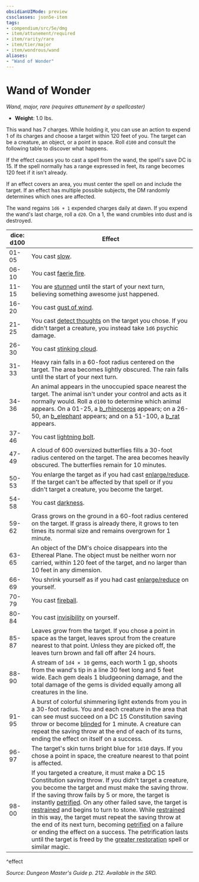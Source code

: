 ```yaml
---
obsidianUIMode: preview
cssclasses: json5e-item
tags:
- compendium/src/5e/dmg
- item/attunement/required
- item/rarity/rare
- item/tier/major
- item/wondrous/wand
aliases: 
- "Wand of Wonder"
---
```

# Wand of Wonder
*Wand, major, rare (requires attunement by a spellcaster)*  

- **Weight**: 1.0 lbs.

This wand has 7 charges. While holding it, you can use an action to expend 1 of its charges and choose a target within 120 feet of you. The target can be a creature, an object, or a point in space. Roll `d100` and consult the following table to discover what happens.

If the effect causes you to cast a spell from the wand, the spell's save DC is 15. If the spell normally has a range expressed in feet, its range becomes 120 feet if it isn't already.

If an effect covers an area, you must center the spell on and include the target. If an effect has multiple possible subjects, the DM randomly determines which ones are affected.

The wand regains `1d6 + 1` expended charges daily at dawn. If you expend the wand's last charge, roll a `d20`. On a 1, the wand crumbles into dust and is destroyed.

| dice: d100 | Effect |
|------------|--------|
| 01-05 | You cast [slow](slow.md). |
| 06-10 | You cast [faerie fire](faerie-fire.md). |
| 11-15 | You are [stunned](_conditions.md#stunned) until the start of your next turn, believing something awesome just happened. |
| 16-20 | You cast [gust of wind](gust-of-wind.md). |
| 21-25 | You cast [detect thoughts](detect-thoughts.md) on the target you chose. If you didn't target a creature, you instead take `1d6` psychic damage. |
| 26-30 | You cast [stinking cloud](stinking-cloud.md). |
| 31-33 | Heavy rain falls in a 60-foot radius centered on the target. The area becomes lightly obscured. The rain falls until the start of your next turn. |
| 34-36 | An animal appears in the unoccupied space nearest the target. The animal isn't under your control and acts as it normally would. Roll a `d100` to determine which animal appears. On a 01-25, a [b_rhinoceros](b_rhinoceros.md) appears; on a 26-50, an [b_elephant](b_elephant.md) appears; and on a 51-100, a [b_rat](b_rat.md) appears. |
| 37-46 | You cast [lightning bolt](lightning-bolt.md). |
| 47-49 | A cloud of 600 oversized butterflies fills a 30-foot radius centered on the target. The area becomes heavily obscured. The butterflies remain for 10 minutes. |
| 50-53 | You enlarge the target as if you had cast [enlarge/reduce](enlarge-reduce.md). If the target can't be affected by that spell or if you didn't target a creature, you become the target. |
| 54-58 | You cast [darkness](darkness.md). |
| 59-62 | Grass grows on the ground in a 60-foot radius centered on the target. If grass is already there, it grows to ten times its normal size and remains overgrown for 1 minute. |
| 63-65 | An object of the DM's choice disappears into the Ethereal Plane. The object must be neither worn nor carried, within 120 feet of the target, and no larger than 10 feet in any dimension. |
| 66-69 | You shrink yourself as if you had cast [enlarge/reduce](enlarge-reduce.md) on yourself. |
| 70-79 | You cast [fireball](fireball.md). |
| 80-84 | You cast [invisibility](invisibility.md) on yourself. |
| 85-87 | Leaves grow from the target. If you chose a point in space as the target, leaves sprout from the creature nearest to that point. Unless they are picked off, the leaves turn brown and fall off after 24 hours. |
| 88-90 | A stream of `1d4 × 10` gems, each worth 1 gp, shoots from the wand's tip in a line 30 feet long and 5 feet wide. Each gem deals 1 bludgeoning damage, and the total damage of the gems is divided equally among all creatures in the line. |
| 91-95 | A burst of colorful shimmering light extends from you in a 30-foot radius. You and each creature in the area that can see must succeed on a DC 15 Constitution saving throw or become [blinded](_conditions.md#blinded) for 1 minute. A creature can repeat the saving throw at the end of each of its turns, ending the effect on itself on a success. |
| 96-97 | The target's skin turns bright blue for `1d10` days. If you chose a point in space, the creature nearest to that point is affected. |
| 98-00 | If you targeted a creature, it must make a DC 15 Constitution saving throw. If you didn't target a creature, you become the target and must make the saving throw. If the saving throw fails by 5 or more, the target is instantly [petrified](_conditions.md#petrified). On any other failed save, the target is [restrained](_conditions.md#restrained) and begins to turn to stone. While [restrained](_conditions.md#restrained) in this way, the target must repeat the saving throw at the end of its next turn, becoming [petrified](_conditions.md#petrified) on a failure or ending the effect on a success. The petrification lasts until the target is freed by the [greater restoration](greater-restoration.md) spell or similar magic. |
^effect

*Source: Dungeon Master's Guide p. 212. Available in the SRD.*